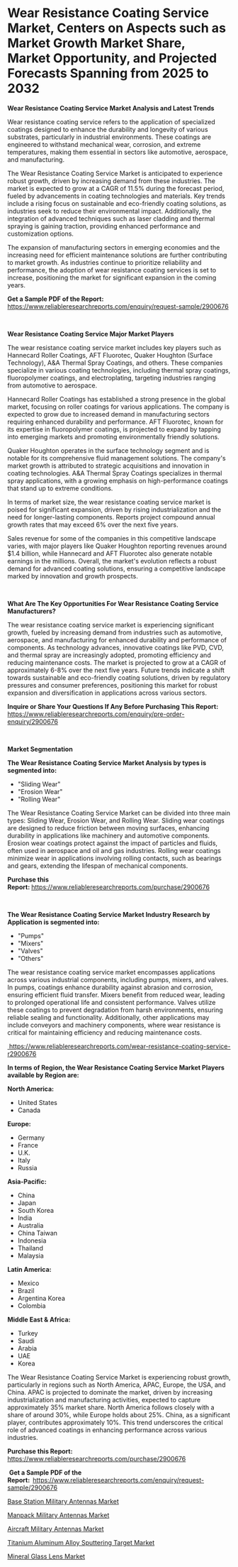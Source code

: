 <p><h1>Wear Resistance Coating Service Market, Centers on Aspects such as Market Growth Market Share, Market Opportunity, and Projected Forecasts Spanning from 2025 to 2032</h1></p><p><strong>Wear Resistance Coating Service Market Analysis and Latest Trends</strong></p>
<p><p>Wear resistance coating service refers to the application of specialized coatings designed to enhance the durability and longevity of various substrates, particularly in industrial environments. These coatings are engineered to withstand mechanical wear, corrosion, and extreme temperatures, making them essential in sectors like automotive, aerospace, and manufacturing.</p><p>The Wear Resistance Coating Service Market is anticipated to experience robust growth, driven by increasing demand from these industries. The market is expected to grow at a CAGR of 11.5% during the forecast period, fueled by advancements in coating technologies and materials. Key trends include a rising focus on sustainable and eco-friendly coating solutions, as industries seek to reduce their environmental impact. Additionally, the integration of advanced techniques such as laser cladding and thermal spraying is gaining traction, providing enhanced performance and customization options.</p><p>The expansion of manufacturing sectors in emerging economies and the increasing need for efficient maintenance solutions are further contributing to market growth. As industries continue to prioritize reliability and performance, the adoption of wear resistance coating services is set to increase, positioning the market for significant expansion in the coming years.</p></p>
<p><strong>Get a Sample PDF of the Report:&nbsp;</strong> <a href="https://www.reliableresearchreports.com/enquiry/request-sample/2900676?utm_campaign=41&utm_medium=2&utm_source=Github&utm_content=ia&utm_term=16032025&utm_id=wear-resistance-coating-service">https://www.reliableresearchreports.com/enquiry/request-sample/2900676</a></p>
<p>&nbsp;</p>
<p><strong>Wear Resistance Coating Service Major Market Players</strong></p>
<p><p>The wear resistance coating service market includes key players such as Hannecard Roller Coatings, AFT Fluorotec, Quaker Houghton (Surface Technology), A&A Thermal Spray Coatings, and others. These companies specialize in various coating technologies, including thermal spray coatings, fluoropolymer coatings, and electroplating, targeting industries ranging from automotive to aerospace.</p><p>Hannecard Roller Coatings has established a strong presence in the global market, focusing on roller coatings for various applications. The company is expected to grow due to increased demand in manufacturing sectors requiring enhanced durability and performance. AFT Fluorotec, known for its expertise in fluoropolymer coatings, is projected to expand by tapping into emerging markets and promoting environmentally friendly solutions.</p><p>Quaker Houghton operates in the surface technology segment and is notable for its comprehensive fluid management solutions. The company's market growth is attributed to strategic acquisitions and innovation in coating technologies. A&A Thermal Spray Coatings specializes in thermal spray applications, with a growing emphasis on high-performance coatings that stand up to extreme conditions.</p><p>In terms of market size, the wear resistance coating service market is poised for significant expansion, driven by rising industrialization and the need for longer-lasting components. Reports project compound annual growth rates that may exceed 6% over the next five years.</p><p>Sales revenue for some of the companies in this competitive landscape varies, with major players like Quaker Houghton reporting revenues around $1.4 billion, while Hannecard and AFT Fluorotec also generate notable earnings in the millions. Overall, the market's evolution reflects a robust demand for advanced coating solutions, ensuring a competitive landscape marked by innovation and growth prospects.</p></p>
<p>&nbsp;</p>
<p><strong>What Are The Key Opportunities For Wear Resistance Coating Service Manufacturers?</strong></p>
<p><p>The wear resistance coating service market is experiencing significant growth, fueled by increasing demand from industries such as automotive, aerospace, and manufacturing for enhanced durability and performance of components. As technology advances, innovative coatings like PVD, CVD, and thermal spray are increasingly adopted, promoting efficiency and reducing maintenance costs. The market is projected to grow at a CAGR of approximately 6-8% over the next five years. Future trends indicate a shift towards sustainable and eco-friendly coating solutions, driven by regulatory pressures and consumer preferences, positioning this market for robust expansion and diversification in applications across various sectors.</p></p>
<p><strong>Inquire or Share Your Questions If Any Before Purchasing This Report:</strong> <a href="https://www.reliableresearchreports.com/enquiry/pre-order-enquiry/2900676?utm_campaign=41&utm_medium=2&utm_source=Github&utm_content=ia&utm_term=16032025&utm_id=wear-resistance-coating-service">https://www.reliableresearchreports.com/enquiry/pre-order-enquiry/2900676</a></p>
<p>&nbsp;</p>
<p><strong>Market Segmentation</strong></p>
<p><strong>The Wear Resistance Coating Service Market Analysis by types is segmented into:</strong></p>
<p><ul><li>"Sliding Wear"</li><li>"Erosion Wear"</li><li>"Rolling Wear"</li></ul></p>
<p><p>The Wear Resistance Coating Service Market can be divided into three main types: Sliding Wear, Erosion Wear, and Rolling Wear. Sliding wear coatings are designed to reduce friction between moving surfaces, enhancing durability in applications like machinery and automotive components. Erosion wear coatings protect against the impact of particles and fluids, often used in aerospace and oil and gas industries. Rolling wear coatings minimize wear in applications involving rolling contacts, such as bearings and gears, extending the lifespan of mechanical components.</p></p>
<p><strong>Purchase this Report:&nbsp;</strong><a href="https://www.reliableresearchreports.com/purchase/2900676?utm_campaign=41&utm_medium=2&utm_source=Github&utm_content=ia&utm_term=16032025&utm_id=wear-resistance-coating-service">https://www.reliableresearchreports.com/purchase/2900676</a></p>
<p>&nbsp;</p>
<p><strong>The Wear Resistance Coating Service Market Industry Research by Application is segmented into:</strong></p>
<p><ul><li>"Pumps"</li><li>"Mixers"</li><li>"Valves"</li><li>"Others"</li></ul></p>
<p><p>The wear resistance coating service market encompasses applications across various industrial components, including pumps, mixers, and valves. In pumps, coatings enhance durability against abrasion and corrosion, ensuring efficient fluid transfer. Mixers benefit from reduced wear, leading to prolonged operational life and consistent performance. Valves utilize these coatings to prevent degradation from harsh environments, ensuring reliable sealing and functionality. Additionally, other applications may include conveyors and machinery components, where wear resistance is critical for maintaining efficiency and reducing maintenance costs.</p></p>
<p><a href="https://www.reliableresearchreports.com/wear-resistance-coating-service-r2900676?utm_campaign=41&utm_medium=2&utm_source=Github&utm_content=ia&utm_term=16032025&utm_id=wear-resistance-coating-service">&nbsp;https://www.reliableresearchreports.com/wear-resistance-coating-service-r2900676</a></p>
<p><strong>In terms of Region, the Wear Resistance Coating Service Market Players available by Region are:</strong></p>
<p>
    <p> <strong> North America: </strong>
        <ul>
            <li>United States</li>
            <li>Canada</li>
        </ul>
        </p> 
    <p> <strong> Europe: </strong>
        <ul>
            <li>Germany</li>
            <li>France</li>
            <li>U.K.</li>
            <li>Italy</li>
            <li>Russia</li>
        </ul>
        </p> 
    <p> <strong> Asia-Pacific: </strong>
        <ul>
            <li>China</li>
            <li>Japan</li>
            <li>South Korea</li>
            <li>India</li>
            <li>Australia</li>
            <li>China Taiwan</li>
            <li>Indonesia</li>
            <li>Thailand</li>
            <li>Malaysia</li>
        </ul>
        </p> 
    <p> <strong> Latin America: </strong>
        <ul>
            <li>Mexico</li>
            <li>Brazil</li>
            <li>Argentina Korea</li>
            <li>Colombia</li>
        </ul>
        </p> 
    <p> <strong> Middle East & Africa: </strong>
        <ul>
            <li>Turkey</li>
            <li>Saudi</li>
            <li>Arabia</li>
            <li>UAE</li>
            <li>Korea</li>
        </ul>
    </p>
    </p>
<p><p>The Wear Resistance Coating Service Market is experiencing robust growth, particularly in regions such as North America, APAC, Europe, the USA, and China. APAC is projected to dominate the market, driven by increasing industrialization and manufacturing activities, expected to capture approximately 35% market share. North America follows closely with a share of around 30%, while Europe holds about 25%. China, as a significant player, contributes approximately 10%. This trend underscores the critical role of advanced coatings in enhancing performance across various industries.</p></p>
<p><strong>Purchase this Report: </strong><a href="https://www.reliableresearchreports.com/purchase/2900676?utm_campaign=41&utm_medium=2&utm_source=Github&utm_content=ia&utm_term=16032025&utm_id=wear-resistance-coating-service">https://www.reliableresearchreports.com/purchase/2900676</a></p>
<p>&nbsp;<strong>Get a Sample PDF of the Report:&nbsp;&nbsp;</strong><a href="https://www.reliableresearchreports.com/enquiry/request-sample/2900676?utm_campaign=41&utm_medium=2&utm_source=Github&utm_content=ia&utm_term=16032025&utm_id=wear-resistance-coating-service">https://www.reliableresearchreports.com/enquiry/request-sample/2900676</a></p>
<p><strong></strong></p>
<p><p><a href="https://github.com/iperitvik8/Market-Research-Report-List-1/blob/main/base-station-military-antennas-market.md?utm_campaign=41&utm_medium=2&utm_source=Github&utm_content=ia&utm_term=16032025&utm_id=wear-resistance-coating-service">Base Station Military Antennas Market</a></p><p><a href="https://github.com/ilanarohalgh/Market-Research-Report-List-1/blob/main/manpack-military-antennas-market.md?utm_campaign=41&utm_medium=2&utm_source=Github&utm_content=ia&utm_term=16032025&utm_id=wear-resistance-coating-service">Manpack Military Antennas Market</a></p><p><a href="https://github.com/zdybelzinn/Market-Research-Report-List-1/blob/main/aircraft-military-antennas-market.md?utm_campaign=41&utm_medium=2&utm_source=Github&utm_content=ia&utm_term=16032025&utm_id=wear-resistance-coating-service">Aircraft Military Antennas Market</a></p><p><a href="https://github.com/kadutjoelly83/Market-Research-Report-List-1/blob/main/titanium-aluminum-alloy-sputtering-target-market.md?utm_campaign=41&utm_medium=2&utm_source=Github&utm_content=ia&utm_term=16032025&utm_id=wear-resistance-coating-service">Titanium Aluminum Alloy Sputtering Target Market</a></p><p><a href="https://github.com/frodanlert/Market-Research-Report-List-1/blob/main/mineral-glass-lens-market.md?utm_campaign=41&utm_medium=2&utm_source=Github&utm_content=ia&utm_term=16032025&utm_id=wear-resistance-coating-service">Mineral Glass Lens Market</a></p></p>